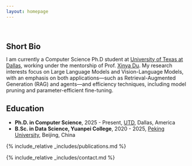 ```yaml
---
layout: homepage
---
```


<h1 id="about-me"></h1>

<h2 style="margin: 60px 0px 10px;">Short Bio</h2>

I am currently a Computer Science Ph.D student at [University of Texas at Dallas](https://www.utdallas.edu/), working under the mentorship of Prof. [Xinya Du](https://xinyadu.github.io/index.html). My research interests focus on Large Language Models and Vision-Language Models, with an emphasis on both applications—such as Retrieval-Augmented Generation (RAG) and agents—and efficiency techniques, including model pruning and parameter-efficient fine-tuning.

<!-- ## Research Interest

- **Ion-material Simulation:** SRIM, SDTrimSP, RustBCA
- **Ion Irradiation/Implantation**
- **Machine Learning:** fairness AI, penalization and augmentation methods
- **E-field controlled magnetization** VCMA, Strain-mediated ME (Magnetoelectric) Effects, Straintronic, iontronic, E-filed induced spin reorientation, SOT.
- **Micro-, Nanofabrication**
- **Neuromorphic Computing** Neuromorphic Sensing and Perception, Hybrid Computing Systems, Brain-Inspired Robotics -->

## Education
- **Ph.D. in Computer Science**, 2025 - Present, [UTD](https://engineering.utdallas.edu/), Dallas, America
- **B.Sc. in Data Science, Yuanpei College**, 2020 - 2025, [Peking University](https://yuanpei.pku.edu.cn/en/), Beijing, China


<!-- - pvpAMM: A perpetual market for unbalanced long-short positions  
  Zhenhang Shang, Zhenyu Zhao, Kani Chen
  Financial Cryptography and Data Security, 2025. -->

<!-- ## Grants and Fellowships
- **Marie Skłodowska-Curie Actions (MSCA) Individual Fellowship**, 2020-2024, Early Stage Researcher (ESR), Grant Number: 864415 -->

<!-- ## Professional Affiliations
- **Marie Curie Alumni Association Member**, 2021 - Present
- **The European Magnetism Association (EMA) Member**, 2021 - Present -->

<!-- ## Certificates

<div data-iframe-width="150" data-iframe-height="270" data-share-badge-id="343635de-7d0f-43ea-922d-432566a4b1e5" data-share-badge-host="https://www.credly.com"></div><script type="text/javascript" async src="//cdn.credly.com/assets/utilities/embed.js"></script> -->

<!-- {% include_relative _includes/news.md %} -->

<!-- {% include_relative _includes/projects.md %} -->

{% include_relative _includes/publications.md %}

<!-- {% include_relative _includes/conference.md %} -->

{% include_relative _includes/contact.md %}
